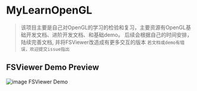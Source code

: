 # MyLearnOpenGL

> 该项目主要是自己对OpenGL的学习的检验和复习，主要资源有OpenGL基础开发文档、进阶开发文档、和基础demo。
> 后续会根据自己的时间安排，陆续完善文档, 并将FSViewer改造成有更多交互的版本
> `若文档或demo有错误，欢迎提交issue指出`

## FSViewer Demo Preview
![image FSViewer Demo](http://ovwfvn3zo.bkt.clouddn.com/QQ20180513-075430@2x.png)

